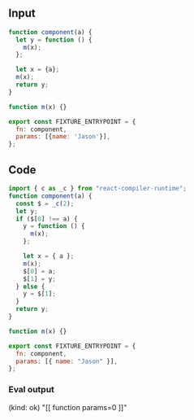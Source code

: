 
## Input

```javascript
function component(a) {
  let y = function () {
    m(x);
  };

  let x = {a};
  m(x);
  return y;
}

function m(x) {}

export const FIXTURE_ENTRYPOINT = {
  fn: component,
  params: [{name: 'Jason'}],
};

```

## Code

```javascript
import { c as _c } from "react-compiler-runtime";
function component(a) {
  const $ = _c(2);
  let y;
  if ($[0] !== a) {
    y = function () {
      m(x);
    };

    let x = { a };
    m(x);
    $[0] = a;
    $[1] = y;
  } else {
    y = $[1];
  }
  return y;
}

function m(x) {}

export const FIXTURE_ENTRYPOINT = {
  fn: component,
  params: [{ name: "Jason" }],
};

```
      
### Eval output
(kind: ok) "[[ function params=0 ]]"